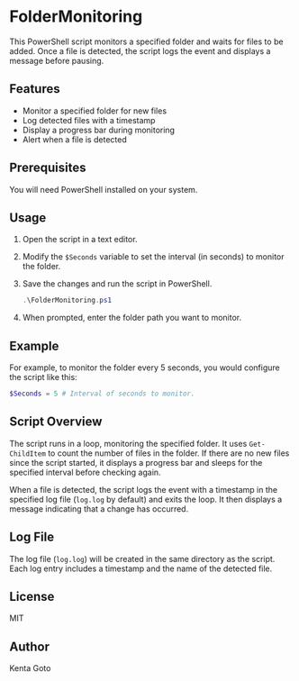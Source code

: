 # FolderMonitoring

This PowerShell script monitors a specified folder and waits for files to be added. Once a file is detected, the script logs the event and displays a message before pausing.

## Features

- Monitor a specified folder for new files
- Log detected files with a timestamp
- Display a progress bar during monitoring
- Alert when a file is detected

## Prerequisites

You will need PowerShell installed on your system.

## Usage

1. Open the script in a text editor.
2. Modify the `$Seconds` variable to set the interval (in seconds) to monitor the folder.
3. Save the changes and run the script in PowerShell.

    ```powershell
    .\FolderMonitoring.ps1
    ```

4. When prompted, enter the folder path you want to monitor.

## Example

For example, to monitor the folder every 5 seconds, you would configure the script like this:

```powershell
$Seconds = 5 # Interval of seconds to monitor.
```


## Script Overview

The script runs in a loop, monitoring the specified folder. It uses `Get-ChildItem` to count the number of files in the folder. If there are no new files since the script started, it displays a progress bar and sleeps for the specified interval before checking again.

When a file is detected, the script logs the event with a timestamp in the specified log file (`log.log` by default) and exits the loop. It then displays a message indicating that a change has occurred.

## Log File

The log file (`log.log`) will be created in the same directory as the script. Each log entry includes a timestamp and the name of the detected file.

## License

MIT

## Author

Kenta Goto
